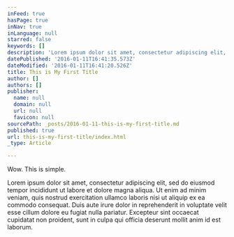 ```yaml
---
inFeed: true
hasPage: true
inNav: true
inLanguage: null
starred: false
keywords: []
description: 'Lorem ipsum dolor sit amet, consectetur adipiscing elit, sed do eiusmod tempor'
datePublished: '2016-01-11T16:41:35.573Z'
dateModified: '2016-01-11T16:41:20.526Z'
title: This is My First Title
author: []
authors: []
publisher:
  name: null
  domain: null
  url: null
  favicon: null
sourcePath: _posts/2016-01-11-this-is-my-first-title.md
published: true
url: this-is-my-first-title/index.html
_type: Article

---
```

Wow. This is simple. 

Lorem ipsum dolor sit amet, consectetur adipiscing elit, sed do eiusmod tempor incididunt ut labore et dolore magna aliqua. Ut enim ad minim veniam, quis nostrud exercitation ullamco laboris nisi ut aliquip ex ea commodo consequat. Duis aute irure dolor in reprehenderit in voluptate velit esse cillum dolore eu fugiat nulla pariatur. Excepteur sint occaecat cupidatat non proident, sunt in culpa qui officia deserunt mollit anim id est laborum.